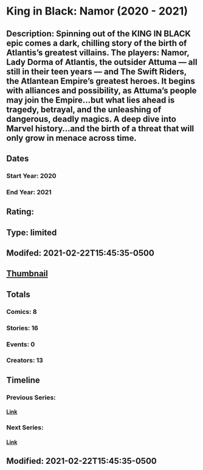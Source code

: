 # King in Black: Namor (2020 - 2021)
## Description: Spinning out of the KING IN BLACK epic comes a dark, chilling story of the birth of Atlantis’s greatest villains. The players: Namor, Lady Dorma of Atlantis, the outsider Attuma — all still in their teen years — and The Swift Riders, the Atlantean Empire’s greatest heroes. It begins with alliances and possibility, as Attuma’s people may join the Empire…but what lies ahead is tragedy, betrayal, and the unleashing of dangerous, deadly magics. A deep dive into Marvel history…and the birth of a threat that will only grow in menace across time.
## Dates
### Start Year: 2020
### End Year: 2021
## Rating: 
## Type: limited
## Modifed: 2021-02-22T15:45:35-0500
## [Thumbnail](http://i.annihil.us/u/prod/marvel/i/mg/f/f0/6034176e3242c.jpg)
## Totals
### Comics: 8
### Stories: 16
### Events: 0
### Creators: 13
## Timeline
### Previous Series: 
#### [Link]()
### Next Series: 
#### [Link]()
## Modified: 2021-02-22T15:45:35-0500